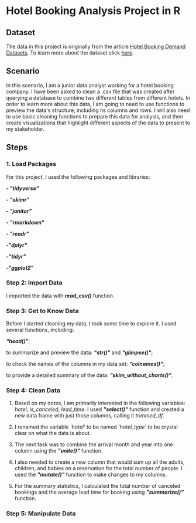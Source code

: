 # **Hotel Booking Analysis Project in R**

## **Dataset**
The data in this project is originally from the article [Hotel Booking Demand Datasets](https://www.sciencedirect.com/science/article/pii/S2352340918315191). To learn more about the dataset click [here](https://www.kaggle.com/jessemostipak/hotel-booking-demand).

## **Scenario**

In this scenario, I am a junior data analyst working for a hotel booking company. I have been asked to clean a .csv file that was created after querying a database to combine two different tables from different hotels. In order to learn more about this data, I am going to need to use functions to preview the data's structure, including its columns and rows. I will also need to use basic cleaning functions to prepare this data for analysis, and then create visualizations that highlight different aspects of the data to present to my stakeholder.

## **Steps**

### **1. Load Packages**

For this project, I used the following packages and libraries:

**_- "tidyverse"_**

**_- "skimr"_**

**_- "janitor"_**

**_- "rmarkdown"_**

**_- "readr"_**

**_-"dplyr"_**

**_-"tidyr"_**

**_-"ggplot2"_**

### **Step 2: Import Data**

I imported the data with **_read_csv()_** function.

### Step 3: Get to Know Data

Before I started cleaning my data, I took some time to explore it. I used several functions, including:

**_"head()"_**; 

to summarize and preview the data: **_"str()"_** and **_"glimpse()"_**;

to check the names of the columns in my data set: **_"colnames()"_**;

to provide a detailed summary of the data: **_"skim_without_charts()"_**.

### Step 4: Clean Data

1) Based on my notes, I am primarily interested in the following variables: *hotel*, *is_canceled*, *lead_time*. I used **_"select()"_** function and created a new data frame with just those columns, calling it _trimmed_df_.

2) I renamed the variable *'hotel'* to be named *'hotel_type'* to be crystal clear on what the data is about.

3) The next task was to combine the arrival month and year into one column using the **_"unite()"_** function.

4) I also needed to create a new column that would sum up all the adults, children, and babies on a reservation for the total number of people. I used the **_"mutate()"_** function to make changes to my columns.

5) For the summary statistics, I calculated the total number of canceled bookings and the average lead time for booking using **_"summarize()"_** function.

### Step 5: Manipulate Data







